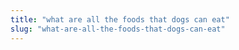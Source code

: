 ```yaml
---
title: "what are all the foods that dogs can eat"
slug: "what-are-all-the-foods-that-dogs-can-eat"
---
```


